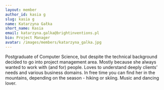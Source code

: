 ```yaml
---
layout: member
author_id: kasia g
slug: kasia g
name: Katarzyna Gałka
short_name: Kasia
email: katarzyna.galka@brightinventions.pl
bio: Project Manager 
avatar: /images/members/katarzyna_galka.jpg
---
```

Postgraduate of Computer Science, but despite the technical background decided to go into project management area. Mostly because she always wanted to work with (and for) people. Loves to understand deeply clients’ needs and various business domains. In free time you can find her in the mountains, depending on the season - hiking or skiing. Music and dancing lover.
